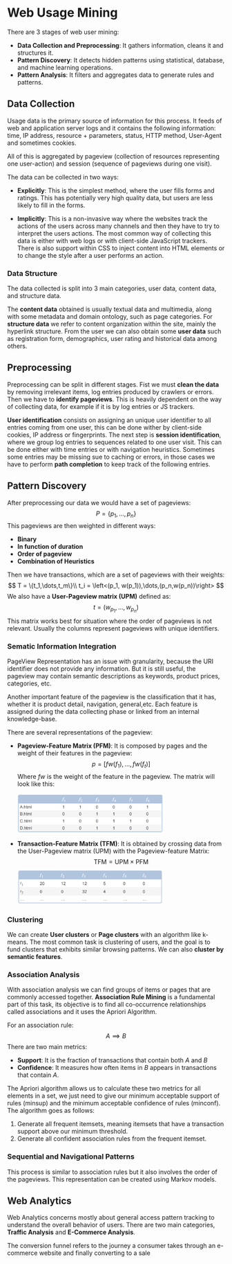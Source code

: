 # Web Usage Mining

There are 3 stages of web user mining:

- **Data Collection and Preprocessing**: It gathers information, cleans it and structures it.
- **Pattern Discovery**: It detects hidden patterns using statistical, database, and machine learning operations.
- **Pattern Analysis**: It filters and aggregates data to generate rules and patterns.

## Data Collection

Usage data is the primary source of information for this process. It feeds of web and application server logs and it contains the following information: time, IP address, resource + parameters, status, HTTP method, User-Agent and sometimes cookies.

All of this is aggregated by pageview (collection of resources representing one user-action) and session (sequence of pageviews during one visit). 

The data can be collected in two ways:

- **Explicitly**: This is the simplest method, where the user fills forms and ratings. This has potentially very high quality data, but users are less likely to fill in the forms.

- **Implicitly**: This is a non-invasive way where the websites track the actions of the users across many channels and then they have to try to interpret the users actions. The most common way of collecting this data is either with web logs or with client-side JavaScript trackers. There is also support within CSS to inject content into HTML elements or to change the style after a user performs an action.

  

### Data Structure

The data collected is split into 3 main categories, user data, content data, and structure data.

The **content data** obtained is usually textual data and multimedia, along with some metadata and domain ontology, such as page categories. For **structure data** we refer to content organization within the site, mainly the hyperlink structure. From the user we can also obtain some **user data** such as registration form, demographics, user rating and historical data among others.

## Preprocessing

Preprocessing can be split in different stages. Fist we must **clean the data** by removing irrelevant items, log entries produced by crawlers or errors. Then we have to **identify pageviews**. This is heavily dependent on the way of collecting data, for example if it is by log entries or JS trackers.

**User identification** consists on assigning an unique user identifier to all entries coming from one user, this can be done wither by client-side cookies, IP address or fingerprints. The next step is **session  identification**, where we group log entries to sequences related to one user visit. This can be done either with time entries or with navigation heuristics. Sometimes some entries may be missing sue to caching or errors, in those cases we have to perform **path completion** to keep track of the following entries.

## Pattern Discovery

After preprocessing our data we would have a set of pageviews:
$$
P=\{p_1,\dots,p_n\}
$$
This pageviews are then weighted in different ways:

- **Binary**
- **In function of duration**
- **Order of pageview**
- **Combination of Heuristics**

Then we have transactions, which are a set of pageviews with their weights:
$$
T = \{t_1,\dots,t_m\}\\
t_i = \left<(p_1, w(p_1)),\dots,(p_n,w(p_n))\right>
$$
We also have a **User-Pageview matrix (UPM)** defined as:
$$
t=(w_{p_1},\dots,w_{p_n})
$$
This matrix works best for situation where the order of pageviews is not relevant. Usually the columns represent pageviews with unique identifiers.

### Sematic Information Integration

PageView Representation has an issue with granularity, because the URI identifier does not provide any information. But it is still useful, the pageview may contain semantic descriptions as keywords, product prices, categories, etc.

Another important feature of the pageview is the classification that it has, whether it is product detail, navigation, general,etc. Each feature is assigned during the data collecting phase or linked from an internal knowledge-base.

There are several representations of the pageview:

- **Pageview-Feature Matrix (PFM)**: It is composed by pages and the weight of their features in the pageview:
  $$
  p = [fw(f_1),\dots,fw(f_t)]
  $$
  Where $fw$ is the weight of the feature in the pageview. The matrix will look like this:

  <img src="Resources/06 - Web Usage Mining/image-20210515115853919.png" alt="image-20210515115853919" style="zoom:33%;" />

- **Transaction-Feature Matrix (TFM)**: It is obtained by crossing data from the User-Pageview matrix (UPM) with the Pageview-feature Matrix:
  $$
  \text{TFM} = \text{UPM} \times \text{PFM}
  $$
  <img src="Resources/06 - Web Usage Mining/image-20210515120703355.png" alt="image-20210515120703355" style="zoom:33%;" />

### Clustering

We can create **User clusters** or **Page clusters** with an algorithm like k-means. The most common task is clustering of users, and the goal is to fund clusters that exhibits similar browsing patterns. We can also **cluster by semantic features**.

### Association Analysis

With association analysis we can find groups of items or pages that are commonly accessed together. **Association Rule Mining** is a fundamental part of this task, its objective is to find all co-occurrence relationships called associations and it uses the Apriori Algorithm.

For an association rule:
$$
A \implies B
$$
There are two main metrics:

- **Support**: It is the fraction of transactions that contain both $A$ and $B$
- **Confidence**: It measures how often items in $B$ appears in transactions that contain $A$.

The Apriori algorithm allows us to calculate these two metrics for all elements in a set, we just need to give our minimum acceptable support of rules (minsup) and the minimum acceptable confidence of rules (minconf). The algorithm goes as follows:

1. Generate all frequent itemsets, meaning itemsets that have a transaction support above our minimum threshold.
2. Generate all confident association rules from the frequent itemset.

### Sequential and Navigational Patterns

This process is similar to association rules but it also involves the order of the pageviews. This representation can be created using Markov models.

## Web Analytics

Web Analytics concerns mostly about general access pattern tracking to understand the overall behavior of users. There are two main categories, **Traffic Analysis** and **E-Commerce Analysis**.

The conversion funnel refers to the journey a consumer takes through an e-commerce website and finally converting to a sale

